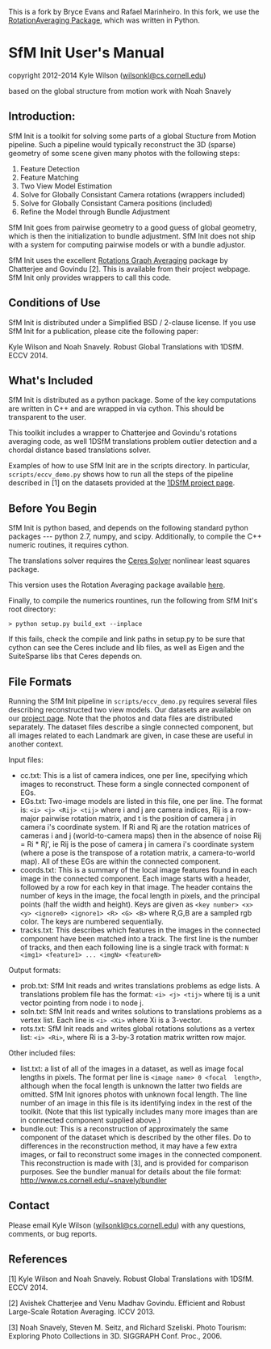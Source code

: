 This is a fork by Bryce Evans and Rafael Marinheiro. In this fork, we use the [RotationAveraging Package](https://github.com/RafaelMarinheiro/RotationAveraging), which was written in Python.

SfM Init  User's Manual
=======================
copyright 2012-2014 Kyle Wilson (wilsonkl@cs.cornell.edu)

based on the global structure from motion work with Noah Snavely

Introduction:
-------------
SfM Init is a toolkit for solving some parts of a global Stucture from Motion
pipeline. Such a pipeline would typically reconstruct the 3D (sparse) geometry
of some scene given many photos with the following steps:

1. Feature Detection
2. Feature Matching
3. Two View Model Estimation
4. Solve for Globally Consistant Camera rotations (wrappers included)
5. Solve for Globally Consistant Camera positions (included)
6. Refine the Model through Bundle Adjustment

SfM Init goes from pairwise geometry to a good guess of global geometry, which
is then the initialization to bundle adjustment. SfM Init does not ship with 
a system for computing pairwise models or with a bundle adjustor. 

SfM Init uses the excellent [Rotations Graph Averaging]( http://www.ee.iisc.ernet.in/labs/cvl/research/efficient-and-robust-large-scale-rotation-averaging/)
package by Chatterjee and Govindu [2]. This is available from their project webpage. 
SfM Init only provides wrappers to call this code.

Conditions of Use
-----------------
SfM Init is distributed under a Simplified BSD / 2-clause license. If you use 
SfM Init for a publication, please cite the following paper:

Kyle Wilson and Noah Snavely. Robust Global Translations with 1DSfM. ECCV 2014.

What's Included
---------------
SfM Init is distributed as a python package. Some of the key computations are 
written in C++ and are wrapped in via cython. This should be transparent to 
the user. 

This toolkit includes a wrapper to Chatterjee and Govindu's rotations averaging
code, as well 1DSfM translations problem outlier detection and a chordal 
distance based translations solver.

Examples of how to use SfM Init are in the scripts directory. In particular, 
`scripts/eccv_demo.py` shows how to run all the steps of the pipeline described in 
[1] on the datasets provided at the [1DSfM project page](www.cs.cornell.edu/projects/1DSfM).

Before You Begin
----------------
SfM Init is python based, and depends on the following standard python packages
--- python 2.7, numpy, and scipy. Additionally, to compile the C++ numeric 
routines, it requires cython. 

The translations solver requires the [Ceres Solver](http://ceres-solver.org) 
nonlinear least squares package.

This version uses the Rotation Averaging package available [here](https://github.com/RafaelMarinheiro/RotationAveraging).

Finally, to compile the numerics rountines, run the following from SfM Init's 
root directory:

    > python setup.py build_ext --inplace

If this fails, check the compile and link paths in setup.py to be sure that 
cython can see the Ceres include and lib files, as well as Eigen and the SuiteSparse 
libs that Ceres depends on.

File Formats
------------
Running the SfM Init pipeline in `scripts/eccv_demo.py` requires several files 
describing reconstructed two view models. Our datasets are available on our [project
page](www.cs.cornell.edu/projects/1DSfM). Note that the photos and data files are 
distributed separately. The dataset files describe a single connected component, but
all images related to each Landmark are given, in case these are useful in another 
context.

Input files:

*   cc.txt: This is a list of camera indices, one per line, specifying which 
    images to reconstruct. These form a single connected component of EGs. 
*   EGs.txt: Two-image models are listed in this file, one per line. The format 
    is: `<i> <j> <Rij> <tij>` where i and j are camera indices, Rij is a row-major 
    pairwise rotation matrix, and t is the position of camera j in camera i's 
    coordinate system. If Ri and Rj are the rotation matrices of cameras i and 
    j (world-to-camera maps) then in the absence of noise Rij = Ri * Rj', ie
    Rij is the pose of camera j in camera i's coordinate system (where a pose
    is the transpose of a rotation matrix, a camera-to-world map). All of these 
    EGs are within the connected component.
*   coords.txt: This is a summary of the local image features found in each 
    image in the connected component. Each image starts with a header, followed 
    by a row for each key in that image. The header contains the number of keys 
    in the image, the focal length in pixels, and the principal points (half the 
    width and height). Keys are given as 
    `<key number> <x> <y> <ignore0> <ignore1> <R> <G> <B>` where R,G,B are a 
    sampled rgb color. The keys are numbered sequentially.
*   tracks.txt: This describes which features in the images in the connected 
    component have been matched into a track. The first line is the number of tracks, and then each 
    following line is a single track with format: `N <img1> <feature1> ... <imgN>
    <featureN>`

Output formats:

*   prob.txt: SfM Init reads and writes translations problems as edge lists. A
    translations problem file has the format: `<i> <j> <tij>` where tij is a unit 
    vector pointing from node i to node j.
*   soln.txt: SfM Init reads and writes solutions to translations problems as a
    vertex list. Each line is `<i> <Xi>` where Xi is a 3-vector.
*   rots.txt: SfM Init reads and writes global rotations solutions as a vertex 
    list: `<i> <Ri>`, where Ri is a 3-by-3 rotation matrix written row major.

Other included files:

*   list.txt: a list of all of the images in a dataset, as well as image
    focal lengths in pixels. The format per line is `<image name> 0 <focal 
    length>`, although when the focal length is unknown the latter two fields are
    omitted. SfM Init ignores photos with unknown focal length. The line number
    of an image in this file is its identifying index in the rest of the 
    toolkit. (Note that this list typically includes many more images than are in
    connected component supplied above.)
*   bundle.out: This is a reconstruction of approximately the same component of 
    the dataset which is described by the other files. Do to differences in the
    reconstruction method, it may have a few extra images, or fail to reconstruct 
    some images in the connected component. This reconstruction is made with [3], and
    is provided for comparison purposes. See the bundler manual for details 
    about the file format: http://www.cs.cornell.edu/~snavely/bundler

Contact
-------
Please email Kyle Wilson (wilsonkl@cs.cornell.edu) with any questions, comments,
or bug reports.

References
----------
[1] Kyle Wilson and Noah Snavely. Robust Global Translations with 1DSfM. ECCV 
2014.

[2] Avishek Chatterjee and Venu Madhav Govindu. Efficient and Robust Large-Scale
Rotation Averaging. ICCV 2013.

[3] Noah Snavely, Steven M. Seitz, and Richard Szeliski. Photo Tourism: 
Exploring Photo Collections in 3D. SIGGRAPH Conf. Proc., 2006.
